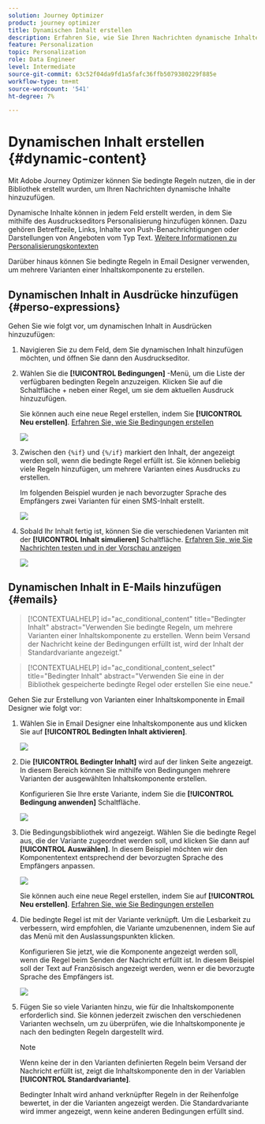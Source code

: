 ```yaml
---
solution: Journey Optimizer
product: journey optimizer
title: Dynamischen Inhalt erstellen
description: Erfahren Sie, wie Sie Ihren Nachrichten dynamische Inhalte hinzufügen können.
feature: Personalization
topic: Personalization
role: Data Engineer
level: Intermediate
source-git-commit: 63c52f04da9fd1a5fafc36ffb5079380229f885e
workflow-type: tm+mt
source-wordcount: '541'
ht-degree: 7%

---
```



# Dynamischen Inhalt erstellen {#dynamic-content}

Mit Adobe Journey Optimizer können Sie bedingte Regeln nutzen, die in der Bibliothek erstellt wurden, um Ihren Nachrichten dynamische Inhalte hinzuzufügen.

Dynamische Inhalte können in jedem Feld erstellt werden, in dem Sie mithilfe des Ausdruckseditors Personalisierung hinzufügen können. Dazu gehören Betreffzeile, Links, Inhalte von Push-Benachrichtigungen oder Darstellungen von Angeboten vom Typ Text. [Weitere Informationen zu Personalisierungskontexten](personalization-contexts.md)

Darüber hinaus können Sie bedingte Regeln in Email Designer verwenden, um mehrere Varianten einer Inhaltskomponente zu erstellen.

## Dynamischen Inhalt in Ausdrücke hinzufügen {#perso-expressions}

Gehen Sie wie folgt vor, um dynamischen Inhalt in Ausdrücken hinzuzufügen:

1. Navigieren Sie zu dem Feld, dem Sie dynamischen Inhalt hinzufügen möchten, und öffnen Sie dann den Ausdruckseditor.

1. Wählen Sie die **[!UICONTROL Bedingungen]** -Menü, um die Liste der verfügbaren bedingten Regeln anzuzeigen. Klicken Sie auf die Schaltfläche + neben einer Regel, um sie dem aktuellen Ausdruck hinzuzufügen.

   Sie können auch eine neue Regel erstellen, indem Sie **[!UICONTROL Neu erstellen]**. [Erfahren Sie, wie Sie Bedingungen erstellen](create-conditions.md)

   ![](assets/conditions-expression.png)

1. Zwischen den `{%if}` und `{%/if}` markiert den Inhalt, der angezeigt werden soll, wenn die bedingte Regel erfüllt ist. Sie können beliebig viele Regeln hinzufügen, um mehrere Varianten eines Ausdrucks zu erstellen.

   Im folgenden Beispiel wurden je nach bevorzugter Sprache des Empfängers zwei Varianten für einen SMS-Inhalt erstellt.

   ![](assets/conditions-language-sample.png)

1. Sobald Ihr Inhalt fertig ist, können Sie die verschiedenen Varianten mit der **[!UICONTROL Inhalt simulieren]** Schaltfläche. [Erfahren Sie, wie Sie Nachrichten testen und in der Vorschau anzeigen](../design/preview.md)

   ![](assets/conditions-preview.png)

## Dynamischen Inhalt in E-Mails hinzufügen {#emails}

>[!CONTEXTUALHELP]
>id="ac_conditional_content"
>title="Bedingter Inhalt"
>abstract="Verwenden Sie bedingte Regeln, um mehrere Varianten einer Inhaltskomponente zu erstellen. Wenn beim Versand der Nachricht keine der Bedingungen erfüllt ist, wird der Inhalt der Standardvariante angezeigt."

>[!CONTEXTUALHELP]
>id="ac_conditional_content_select"
>title="Bedingter Inhalt"
>abstract="Verwenden Sie eine in der Bibliothek gespeicherte bedingte Regel oder erstellen Sie eine neue."

Gehen Sie zur Erstellung von Varianten einer Inhaltskomponente in Email Designer wie folgt vor:

1. Wählen Sie in Email Designer eine Inhaltskomponente aus und klicken Sie auf **[!UICONTROL Bedingten Inhalt aktivieren]**.

   ![](assets/conditions-enable-conditional.png)

1. Die **[!UICONTROL Bedingter Inhalt]** wird auf der linken Seite angezeigt. In diesem Bereich können Sie mithilfe von Bedingungen mehrere Varianten der ausgewählten Inhaltskomponente erstellen.

   Konfigurieren Sie Ihre erste Variante, indem Sie die **[!UICONTROL Bedingung anwenden]** Schaltfläche.

   ![](assets/conditions-apply.png)

1. Die Bedingungsbibliothek wird angezeigt. Wählen Sie die bedingte Regel aus, die der Variante zugeordnet werden soll, und klicken Sie dann auf **[!UICONTROL Auswählen]**. In diesem Beispiel möchten wir den Komponententext entsprechend der bevorzugten Sprache des Empfängers anpassen.

   ![](assets/conditions-select.png)

   Sie können auch eine neue Regel erstellen, indem Sie auf **[!UICONTROL Neu erstellen]**. [Erfahren Sie, wie Sie Bedingungen erstellen](create-conditions.md)

1. Die bedingte Regel ist mit der Variante verknüpft. Um die Lesbarkeit zu verbessern, wird empfohlen, die Variante umzubenennen, indem Sie auf das Menü mit den Auslassungspunkten klicken.

   Konfigurieren Sie jetzt, wie die Komponente angezeigt werden soll, wenn die Regel beim Senden der Nachricht erfüllt ist. In diesem Beispiel soll der Text auf Französisch angezeigt werden, wenn er die bevorzugte Sprache des Empfängers ist.

   ![](assets/conditions-design.png)

1. Fügen Sie so viele Varianten hinzu, wie für die Inhaltskomponente erforderlich sind. Sie können jederzeit zwischen den verschiedenen Varianten wechseln, um zu überprüfen, wie die Inhaltskomponente je nach den bedingten Regeln dargestellt wird.

   >[!NOTE]
   >Wenn keine der in den Varianten definierten Regeln beim Versand der Nachricht erfüllt ist, zeigt die Inhaltskomponente den in der Variablen **[!UICONTROL Standardvariante]**.
   >
   >Bedingter Inhalt wird anhand verknüpfter Regeln in der Reihenfolge bewertet, in der die Varianten angezeigt werden. Die Standardvariante wird immer angezeigt, wenn keine anderen Bedingungen erfüllt sind.
